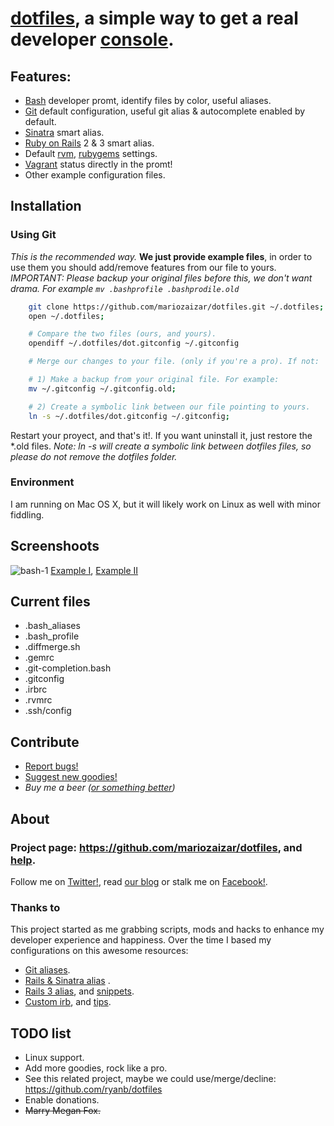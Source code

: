 # [dotfiles][repo], a simple way to get a real developer [console][cli].

## Features:

- [Bash][bash] developer promt, identify files by color, useful aliases. 
- [Git][git] default configuration, useful git alias & autocomplete enabled by default.
- [Sinatra][sinatra] smart alias.
- [Ruby on Rails][rails] 2 & 3 smart alias.
- Default [rvm][rvm], [rubygems][gem] settings.
- [Vagrant][vagrant] status directly in the promt!
- Other example configuration files. 

## Installation

### Using Git

_This is the recommended way._
**We just provide example files**, in order to use them you should add/remove features from our file to yours.
_IMPORTANT: Please backup your original files before this, we don't want drama. For example `mv .bashprofile .bashprodile.old`_

```sh
    git clone https://github.com/mariozaizar/dotfiles.git ~/.dotfiles;
    open ~/.dotfiles;

    # Compare the two files (ours, and yours). 
    opendiff ~/.dotfiles/dot.gitconfig ~/.gitconfig

    # Merge our changes to your file. (only if you're a pro). If not:

    # 1) Make a backup from your original file. For example:
    mv ~/.gitconfig ~/.gitconfig.old;

    # 2) Create a symbolic link between our file pointing to yours.
    ln -s ~/.dotfiles/dot.gitconfig ~/.gitconfig;  
```

Restart your proyect, and that's it!. If you want uninstall it, just restore the *.old files.
_Note: ln -s will create a symbolic link between dotfiles files, so please do not remove the dotfiles folder._

### Environment

I am running on Mac OS X, but it will likely work on Linux as well with minor fiddling. 

## Screenshoots

![bash-1](http://github.com/mariozaizar/dotfiles/raw/master/images/bash-1.jpg)
[Example I](http://github.com/mariozaizar/dotfiles/raw/master/images/bash-1.jpg), [Example II](http://github.com/mariozaizar/dotfiles/raw/master/images/bash-2.jpg)

## Current files

- .bash_aliases
- .bash_profile
- .diffmerge.sh
- .gemrc
- .git-completion.bash
- .gitconfig
- .irbrc
- .rvmrc
- .ssh/config

## Contribute

* [Report bugs!](https://github.com/mariozaizar/dotfiles/issues?labels=Bugs)
* [Suggest new goodies!](https://github.com/mariozaizar/dotfiles/issues?labels=Features)
* _Buy me a beer ([or something better][amazon])_

## About

### Project page: <https://github.com/mariozaizar/dotfiles>, and [help](https://github.com/mariozaizar/dotfiles/issues?labels=Help).
Follow me on [Twitter!][twitter], read [our blog][crowdint] or stalk me on [Facebook!][facebook].

### Thanks to

This project started as me grabbing scripts, mods and hacks to enhance my developer experience and happiness.
Over the time I based my configurations on this awesome resources: 

- [Git aliases](http://library.edgecase.com/git_immersion/lab_11.html).
- [Rails & Sinatra alias](http://openmonkey.com/2009/03/06/adaptive-script-console-shell-alias-for-both-rails-and-sinatra/) .
- [Rails 3 alias](http://matthewhutchinson.net/2010/9/19/rails-3-bash-aliases-and-irbrc-configs),  and [snippets](http://snippets.rorbuilder.info/posts/show/272).
- [Custom irb](http://iain.nl/2010/07/customizing-irb-2010-edition/), and [tips](http://robots.thoughtbot.com/post/159806033/irb-script-console-tips).

## TODO list

* Linux support.
* Add more goodies, rock like a pro.
* See this related project, maybe we could use/merge/decline: https://github.com/ryanb/dotfiles
* Enable donations.
* <del>Marry Megan Fox.</del>

[twitter]: http://twitter.com/mariozaizar
[facebook]: http://facebook.com/mariozaizar
[crowdint]: http://blog.crowdint.com
[amazon]: http://amzn.com/w/18ZQSVYATE5M1
[repo]: https://github.com/mariozaizar/dotfiles

[cli]: http://en.wikipedia.org/wiki/Command_line_interface
[markedit]: http://keshiki.net/markdown-editor/

[git]: http://git-scm.com/
[sinatra]: http://www.sinatrarb.com/
[rails]: http://rubyonrails.org/
[rvm]: https://rvm.beginrescueend.com/
[gem]: http://rubygems.org/
[bash]: http://www.gnu.org/software/bash/
[vagrant]: http://vagrantup.com